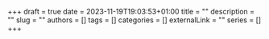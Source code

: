 +++ 
draft = true
date = 2023-11-19T19:03:53+01:00
title = ""
description = ""
slug = ""
authors = []
tags = []
categories = []
externalLink = ""
series = []
+++
